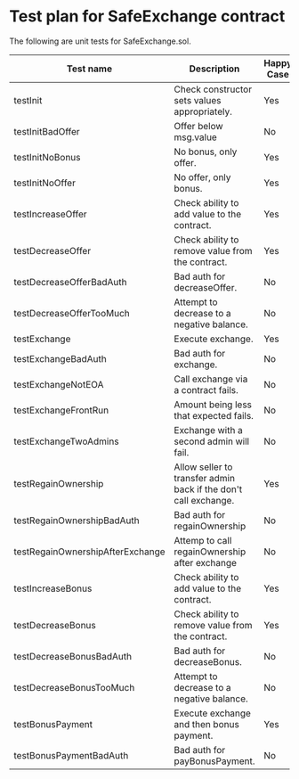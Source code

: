 # Test plan for SafeExchange contract

The following are unit tests for SafeExchange.sol. 

| Test name                       |Description                                        | Happy Case |
|---------------------------------| --------------------------------------------------|------------|
| testInit                        | Check constructor sets values appropriately.      | Yes        |
| testInitBadOffer                | Offer below msg.value                             | No         |
| testInitNoBonus                 | No bonus, only offer.                             | Yes        |
| testInitNoOffer                 | No offer, only bonus.                             | Yes        |
| testIncreaseOffer               | Check ability to add value to the contract.       | Yes        |
| testDecreaseOffer               | Check ability to remove value from the contract.  | Yes        |
| testDecreaseOfferBadAuth        | Bad auth for decreaseOffer.                       | No         |
| testDecreaseOfferTooMuch        | Attempt to decrease to a negative balance.        | No         |
| testExchange                    | Execute exchange.                                 | Yes        |
| testExchangeBadAuth             | Bad auth for exchange.                            | No         |
| testExchangeNotEOA              | Call exchange via a contract fails.               | No         |
| testExchangeFrontRun            | Amount being less that expected fails.            | No         |
| testExchangeTwoAdmins           | Exchange with a second admin will fail.           | No         |
| testRegainOwnership             | Allow seller to transfer admin back if the don't call exchange. | Yes      |
| testRegainOwnershipBadAuth      | Bad auth for regainOwnership                      | No         |
| testRegainOwnershipAfterExchange| Attemp to call regainOwnership after exchange     | No         |
| testIncreaseBonus               | Check ability to add value to the contract.       | Yes        |
| testDecreaseBonus               | Check ability to remove value from the contract.  | Yes        |
| testDecreaseBonusBadAuth        | Bad auth for decreaseBonus.                       | No         |
| testDecreaseBonusTooMuch        | Attempt to decrease to a negative balance.        | No         |
| testBonusPayment                | Execute exchange and then bonus payment.          | Yes        |
| testBonusPaymentBadAuth         | Bad auth for payBonusPayment.                     | No         |


